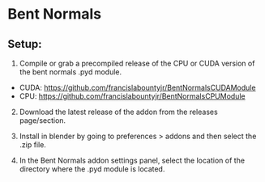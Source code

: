 # Bent Normals

## Setup:
 1. Compile or grab a precompiled release of the CPU or CUDA version of the bent normals .pyd module.
  - CUDA: https://github.com/francislabountyjr/BentNormalsCUDAModule
  - CPU: https://github.com/francislabountyjr/BentNormalsCPUModule

 2. Download the latest release of the addon from the releases page/section.

 3. Install in blender by going to preferences > addons and then select the .zip file.

 4. In the Bent Normals addon settings panel, select the location of the directory where the .pyd module is located.

